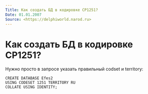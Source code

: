 ```yaml
---
Title: Как создать БД в кодировке CP1251?
Date: 01.01.2007
Source: <https://delphiworld.narod.ru>
---
```



Как создать БД в кодировке CP1251?
==================================

Нужно просто в запросе указать правильный codset и territory:

    CREATE DATABASE Efes2
    USING CODESET 1251 TERRITORY RU
    COLLATE USING IDENTITY;

